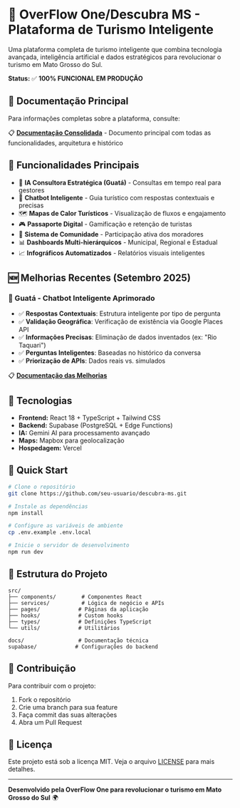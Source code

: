 # 🚀 OverFlow One/Descubra MS - Plataforma de Turismo Inteligente

Uma plataforma completa de turismo inteligente que combina tecnologia avançada, inteligência artificial e dados estratégicos para revolucionar o turismo em Mato Grosso do Sul.

**Status:** ✅ **100% FUNCIONAL EM PRODUÇÃO**

## 📖 Documentação Principal

Para informações completas sobre a plataforma, consulte:

📋 **[Documentação Consolidada](docs/OVERFLOW_ONE_DOCUMENTACAO_CONSOLIDADA.md)** - Documento principal com todas as funcionalidades, arquitetura e histórico

## 🎯 Funcionalidades Principais

- 🧠 **IA Consultora Estratégica (Guatá)** - Consultas em tempo real para gestores
- 🤖 **Chatbot Inteligente** - Guia turístico com respostas contextuais e precisas
- 🗺️ **Mapas de Calor Turísticos** - Visualização de fluxos e engajamento
- 🎮 **Passaporte Digital** - Gamificação e retenção de turistas
- 👥 **Sistema de Comunidade** - Participação ativa dos moradores
- 📊 **Dashboards Multi-hierárquicos** - Municipal, Regional e Estadual
- 📈 **Infográficos Automatizados** - Relatórios visuais inteligentes

## 🆕 Melhorias Recentes (Setembro 2025)

### 🤖 Guatá - Chatbot Inteligente Aprimorado
- ✅ **Respostas Contextuais**: Estrutura inteligente por tipo de pergunta
- ✅ **Validação Geográfica**: Verificação de existência via Google Places API
- ✅ **Informações Precisas**: Eliminação de dados inventados (ex: "Rio Taquari")
- ✅ **Perguntas Inteligentes**: Baseadas no histórico da conversa
- ✅ **Priorização de APIs**: Dados reais vs. simulados

📋 **[Documentação das Melhorias](docs/MELHORIAS_GUATA_INTELIGENCIA.md)**

## 🚀 Tecnologias

- **Frontend:** React 18 + TypeScript + Tailwind CSS
- **Backend:** Supabase (PostgreSQL + Edge Functions)
- **IA:** Gemini AI para processamento avançado
- **Maps:** Mapbox para geolocalização
- **Hospedagem:** Vercel

## 🏁 Quick Start

```bash
# Clone o repositório
git clone https://github.com/seu-usuario/descubra-ms.git

# Instale as dependências
npm install

# Configure as variáveis de ambiente
cp .env.example .env.local

# Inicie o servidor de desenvolvimento
npm run dev
```

## 📁 Estrutura do Projeto

```
src/
├── components/        # Componentes React
├── services/          # Lógica de negócio e APIs
├── pages/            # Páginas da aplicação
├── hooks/            # Custom hooks
├── types/            # Definições TypeScript
└── utils/            # Utilitários

docs/                 # Documentação técnica
supabase/            # Configurações do backend
```

## 🤝 Contribuição

Para contribuir com o projeto:

1. Fork o repositório
2. Crie uma branch para sua feature
3. Faça commit das suas alterações
4. Abra um Pull Request

## 📜 Licença

Este projeto está sob a licença MIT. Veja o arquivo [LICENSE](LICENSE) para mais detalhes.

---

**Desenvolvido pela OverFlow One para revolucionar o turismo em Mato Grosso do Sul** 🌍
